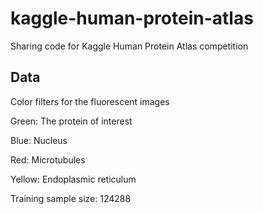 # kaggle-human-protein-atlas
Sharing code for Kaggle Human Protein Atlas competition

## Data
Color filters for the fluorescent images

Green: The protein of interest

Blue: Nucleus

Red: Microtubules

Yellow: Endoplasmic reticulum

Training sample size: 124288
